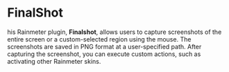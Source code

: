 # FinalShot
his Rainmeter plugin, **Finalshot**, allows users to capture screenshots of the entire screen or a custom-selected region using the mouse. The screenshots are saved in PNG format at a user-specified path. After capturing the screenshot, you can execute custom actions, such as activating other Rainmeter skins.
